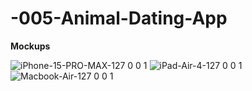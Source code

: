 # -005-Animal-Dating-App

**Mockups**

![iPhone-15-PRO-MAX-127 0 0 1](https://github.com/user-attachments/assets/048c0a92-e904-4f85-9207-c2a9f65161d6)
![iPad-Air-4-127 0 0 1](https://github.com/user-attachments/assets/df4a2bcd-357e-4bce-9436-1a37336124ed)
![Macbook-Air-127 0 0 1](https://github.com/user-attachments/assets/afe23876-ad92-418d-8c1e-8aa8e25b5a52)
